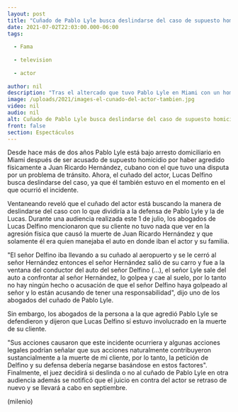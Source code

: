```yaml
---
layout: post
title: "Cuñado de Pablo Lyle busca deslindarse del caso de supuesto homicidio; postergan juicio"
date: 2021-07-02T22:03:00.000-06:00
tags:
  
  - Fama
  
  - television
  
  - actor
  
author: nil
description: "Tras el altercado que tuvo Pablo Lyle en Miami con un hombre que murió por las presuntas agresiones del actor, ahora el cuñado de Lyle busca deslindarse del caso. "
image: /uploads/2021/images-el-cunado-del-actor-tambien.jpg
video: nil
audio: nil
alt: Cuñado de Pablo Lyle busca deslindarse del caso de supuesto homicidio; postergan juicio
front: false
section: Espectáculos
---
```


Desde hace más de dos años Pablo Lyle está bajo arresto domiciliario en Miami después de ser acusado de supuesto homicidio por haber agredido físicamente a Juan Ricardo Hernández, cubano con el que tuvo una disputa por un problema de tránsito. Ahora, el cuñado del actor, Lucas Delfino busca deslindarse del caso, ya que él también estuvo en el momento en el que ocurrió el incidente. 

Ventaneando reveló que el cuñado del actor está buscando la manera de deslindarse del caso con lo que dividiría a la defensa de Pablo Lyle y la de Lucas. Durante una audiencia realizada este 1 de julio, los abogados de Lucas Delfino mencionaron que su cliente no tuvo nada que ver en la agresión física que causó la muerte de Juan Ricardo Hernández y que solamente él era quien manejaba el auto en donde iban el actor y su familia. 

"El señor Delfino iba llevando a su cuñado al aeropuerto y se le cerró al señor Hernández entonces el señor Hernández salió de su carro y fue a la ventana del conductor del auto del señor Delfino (…), el señor Lyle sale del auto a confrontar al señor Hernández, lo golpea y cae al suelo, por lo tanto no hay ningún hecho o acusación de que el señor Delfino haya golpeado al señor y lo están acusando de tener una responsabilidad", dijo uno de los abogados del cuñado de Pablo Lyle.

Sin embargo, los abogados de la persona a la que agredió Pablo Lyle se defendieron y dijeron que Lucas Delfino sí estuvo involucrado en la muerte de su cliente. 

"Sus acciones causaron que este incidente ocurriera y algunas acciones legales podrían señalar que sus acciones naturalmente contribuyeron sustancialmente a la muerte de mi cliente, por lo tanto, la petición de Delfino y su defensa debería negarse basándose en estos factores".
Finalmente, el juez decidirá si deslinda o no al cuñado de Pablo Lyle en otra audiencia además se notificó que el juicio en contra del actor se retraso de nuevo y se llevará a cabo en septiembre. 


(milenio)